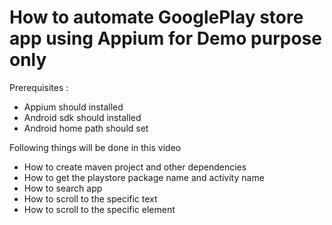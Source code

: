 # How to automate GooglePlay store app using Appium for Demo purpose only

Prerequisites :
 - Appium should installed
 - Android sdk should installed
 - Android home path should set

Following things will be done in this video

- How to create maven project and other dependencies
- How to get the playstore package name and activity name
- How to search app
- How to scroll to the specific text
- How to scroll to the specific element
